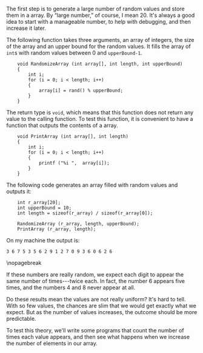 The first step is to generate a large number of random values and store them in a array.  By “large number,” of course, I mean 20.  It's always a good idea to start with a manageable number, to help with debugging, and then increase it later.

The following function takes three arguments, an array of integers,  the size of the array and an upper bound for the random values.   It fills the array of `int`s with random values between 0 and `upperBound-1`.

```code
    void RandomizeArray (int array[], int length, int upperBound) 
    {
        int i;
        for (i = 0; i < length; i++) 
        {
            array[i] = rand() % upperBound;
        }
    }
```
The return type is `void`, which means that this function does not return any value to the calling function. To test this function, it is convenient to have a function that outputs the contents of a array.

```code
    void PrintArray (int array[], int length) 
    {
        int i;
        for (i = 0; i < length; i++) 
        {
            printf ("%i ",  array[i]);
        }
    }
```
The following code generates an array filled with random values and outputs it:

```code
    int r_array[20];
    int upperBound = 10;
    int length = sizeof(r_array) / sizeof(r_array[0]);
  
    RandomizeArray (r_array, length, upperBound);
    PrintArray (r_array, length);
```

On my machine the output is:

```code
3 6 7 5 3 5 6 2 9 1 2 7 0 9 3 6 0 6 2 6 
```
\nopagebreak

If these numbers are really random, we expect each digit to appear the same number of times---twice each.  In fact, the number 6 appears five times, and the numbers 4 and 8 never appear at all.

Do these results mean the values are not really uniform?  It's hard to tell.  With so few values, the chances are slim that we would get exactly what we expect.  But as the number of values increases, the outcome should be more predictable.

To test this theory, we'll write some programs that count the number of times each value appears, and then see what happens when we increase the number of elements in our array.